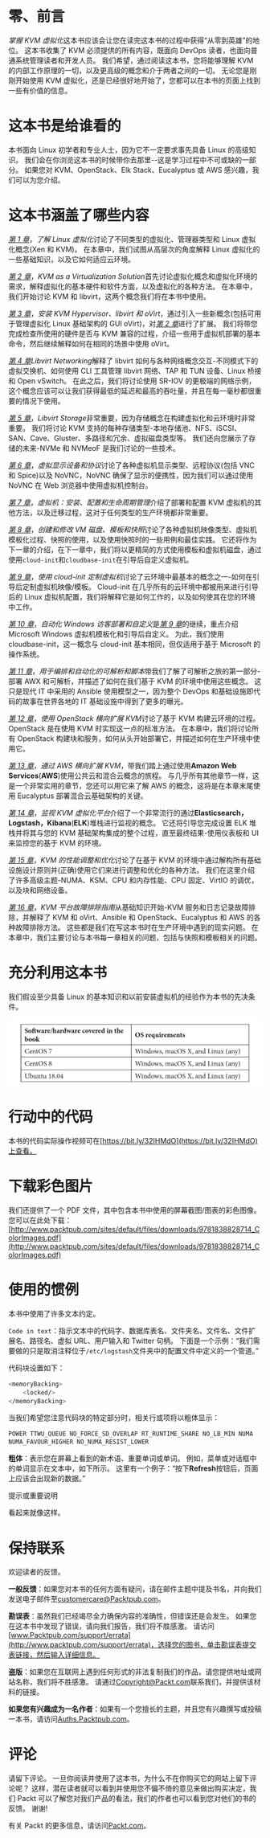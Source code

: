 # 零、前言

*掌握 KVM 虚拟化*这本书应该会让您在读完这本书的过程中获得“从零到英雄”的地位。 这本书收集了 KVM 必须提供的所有内容，既面向 DevOps 读者，也面向普通系统管理读者和开发人员。 我们希望，通过阅读这本书，您将能够理解 KVM 的内部工作原理的一切，以及更高级的概念和介于两者之间的一切。 无论您是刚刚开始使用 KVM 虚拟化，还是已经很好地开始了，您都可以在本书的页面上找到一些有价值的信息。

# 这本书是给谁看的

本书面向 Linux 初学者和专业人士，因为它不一定要求事先具备 Linux 的高级知识。 我们会在你浏览这本书的时候带你去那里--这是学习过程中不可或缺的一部分。 如果您对 KVM、OpenStack、Elk Stack、Eucalyptus 或 AWS 感兴趣，我们可以为您介绍。

# 这本书涵盖了哪些内容

[*第 1 章*](01.html#_idTextAnchor016)，*了解 Linux 虚拟化*讨论了不同类型的虚拟化、管理器类型和 Linux 虚拟化概念(Xen 和 KVM)。 在本章中，我们试图从高层次的角度解释 Linux 虚拟化的一些基础知识，以及它如何适应云环境。

[*第 2 章*](02.html#_idTextAnchor029)，*KVM as a Virtualization Solution*首先讨论虚拟化概念和虚拟化环境的需求，解释虚拟化的基本硬件和软件方面，以及虚拟化的各种方法。 在本章中，我们开始讨论 KVM 和 libvirt，这两个概念我们将在本书中使用。

[*第 3 章*](03.html#_idTextAnchor049)，*安装 KVM Hypervisor、libvirt 和 oVirt*，通过引入一些新概念(包括可用于管理虚拟化 Linux 基础架构的 GUI oVirt)，对[*第 2 章*](02.html#_idTextAnchor029)进行了扩展。 我们将带您完成检查所使用的硬件是否与 KVM 兼容的过程，介绍一些用于虚拟机部署的基本命令，然后继续解释如何在相同的场景中使用 oVirt。

[*第 4 章*](04.html#_idTextAnchor062)*Libvirt Networking*解释了 libvirt 如何与各种网络概念交互-不同模式下的虚拟交换机、如何使用 CLI 工具管理 libvirt 网络、TAP 和 TUN 设备、Linux 桥接和 Open vSwitch。 在此之后，我们将讨论使用 SR-IOV 的更极端的网络示例，这个概念应该可以让我们获得最低的延迟和最高的吞吐量，并且在每一毫秒都很重要的情况下使用。

[*第 5 章*](05.html#_idTextAnchor079)，*Libvirt Storage*非常重要，因为存储概念在构建虚拟化和云环境时非常重要。 我们将讨论 KVM 支持的每种存储类型-本地存储池、NFS、iSCSI、SAN、Cave、Gluster、多路径和冗余、虚拟磁盘类型等。 我们还向您展示了存储的未来-NVMe 和 NVMeoF 是我们讨论的一些技术。

[*第 6 章*](06.html#_idTextAnchor108)，*虚拟显示设备和协议*讨论了各种虚拟机显示类型、远程协议(包括 VNC 和 Spice)以及 NoVNC，NoVNC 确保了显示的便携性，因为我们可以通过使用 NoVNC 在 Web 浏览器中使用虚拟机控制台。

[*第 7 章*](07.html#_idTextAnchor125)，*虚拟机：安装、配置和生命周期管理*介绍了部署和配置 KVM 虚拟机的其他方法，以及迁移过程，这对于任何类型的生产环境都非常重要。

[*第 8 章*](08.html#_idTextAnchor143)，*创建和修改 VM 磁盘、模板和快照*讨论了各种虚拟机映像类型、虚拟机模板化过程、快照的使用，以及使用快照时的一些用例和最佳实践。 它还将作为下一章的介绍，在下一章中，我们将以更精简的方式使用模板和虚拟机磁盘，通过使用`cloud-init`和`cloudbase-init`在引导后自定义虚拟机。

[*第 9 章*](09.html#_idTextAnchor165)，*使用 cloud-init 定制虚拟机*讨论了云环境中最基本的概念之一-如何在引导后定制虚拟机映像/模板。 Cloud-init 在几乎所有的云环境中都被用来进行引导后的 Linux 虚拟机配置，我们将解释它是如何工作的，以及如何使其在您的环境中工作。

[*第 10 章*](10.html#_idTextAnchor182)，*自动化 Windows 访客部署和自定义*是[*第 9 章*](09.html#_idTextAnchor165)的继续，重点介绍 Microsoft Windows 虚拟机模板化和引导后自定义。 为此，我们使用 cloudbase-init，这一概念与 cloud-init 基本相同，但仅适用于基于 Microsoft 的操作系统。

[*第 11 章*](11.html#_idTextAnchor191)，*用于编排和自动化的可解析和脚本*带我们了解了可解析之旅的第一部分-部署 AWX 和可解析，并描述了如何在我们基于 KVM 的环境中使用这些概念。 这只是现代 IT 中采用的 Ansible 使用模型之一，因为整个 DevOps 和基础设施即代码的故事在世界各地的 IT 基础设施中得到了更多的曝光。

[*第 12 章*](12.html#_idTextAnchor209)，*使用 OpenStack 横向扩展 KVM*讨论了基于 KVM 构建云环境的过程。 OpenStack 是在使用 KVM 时实现这一点的标准方法。 在本章中，我们将讨论所有 OpenStack 构建块和服务，如何从头开始部署它，并描述如何在生产环境中使用它。

[*第 13 章*](13.html#_idTextAnchor238)，*通过 AWS 横向扩展 KVM*，带我们踏上通过使用**Amazon Web Services**(**AWS**)使用公共云和混合云概念的旅程。 与几乎所有其他章节一样，这是一个非常实用的章节，您还可以用它来了解 AWS 的概念，这将是在本章末尾使用 Eucalyptus 部署混合云基础架构的关键。

[*第 14 章*](14.html#_idTextAnchor259)，*监视 KVM 虚拟化平台*介绍了一个非常流行的通过**Elasticsearch，Logstash，Kibana**(**ELK**)堆栈进行监视的概念。 它还将引导您完成设置 ELK 堆栈并将其与您的 KVM 基础架构集成的整个过程，直至最终结果-使用仪表板和 UI 来监控您的基于 KVM 的环境。

[*第 15 章*](15.html#_idTextAnchor276)，*KVM 的性能调整和优化*讨论了在基于 KVM 的环境中通过解构所有基础设施设计原则并(正确)使用它们来进行调整和优化的各种方法。 我们在这里介绍了许多高级主题-NUMA、KSM、CPU 和内存性能、CPU 固定、VirtIO 的调优，以及块和网络设备。

[*第 16 章*](16.html#_idTextAnchor302)，*KVM 平台故障排除指南*从基础知识开始-KVM 服务和日志记录故障排除，并解释了 KVM 和 oVirt、Ansible 和 OpenStack、Eucalyptus 和 AWS 的各种故障排除方法。 这些都是我们在写这本书时在生产环境中遇到的现实问题。 在本章中，我们主要讨论与本书每一章相关的问题，包括与快照和模板相关的问题。

# 充分利用这本书

我们假设至少具备 Linux 的基本知识和以前安装虚拟机的经验作为本书的先决条件。

![](img/B14834_Preface_table.jpg)

# 行动中的代码

本书的代码实际操作视频可在[https://bit.ly/32IHMdO](https://bit.ly/32IHMdO)上查看。

# 下载彩色图片

我们还提供了一个 PDF 文件，其中包含本书中使用的屏幕截图/图表的彩色图像。 您可以在此处下载：[http://www.packtpub.com/sites/default/files/downloads/9781838828714_ColorImages.pdf](http://www.packtpub.com/sites/default/files/downloads/9781838828714_ColorImages.pdf)

# 使用的惯例

本书中使用了许多文本约定。

`Code in text`：指示文本中的代码字、数据库表名、文件夹名、文件名、文件扩展名、路径名、虚拟 URL、用户输入和 Twitter 句柄。 下面是一个示例：“我们需要做的只是取消注释位于`/etc/logstash`文件夹中的配置文件中定义的一个管道。”

代码块设置如下：

```sh
<memoryBacking>
    <locked/>
</memoryBacking>
```

当我们希望您注意代码块的特定部分时，相关行或项将以粗体显示：

```sh
POWER TTWU_QUEUE NO_FORCE_SD_OVERLAP RT_RUNTIME_SHARE NO_LB_MIN NUMA 
NUMA_FAVOUR_HIGHER NO_NUMA_RESIST_LOWER
```

**粗体**：表示您在屏幕上看到的新术语、重要单词或单词。 例如，菜单或对话框中的单词显示在文本中，如下所示。 这里有一个例子：“按下**Refresh**按钮后，页面上应该会出现新的数据。”

提示或重要说明

看起来就像这样。

# 保持联系

欢迎读者的反馈。

**一般反馈**：如果您对本书的任何方面有疑问，请在邮件主题中提及书名，并向我们发送电子邮件至[customercare@Packtpub.com](mailto:customercare@packtpub.com)。

**勘误表**：虽然我们已经竭尽全力确保内容的准确性，但错误还是会发生。 如果您在这本书中发现了错误，请向我们报告，我们将不胜感激。 请访问[www.Packtpub.com/support/errata](http://www.packtpub.com/support/errata)，选择您的图书，单击勘误表提交表链接，然后输入详细信息。

**盗版**：如果您在互联网上遇到任何形式的非法复制我们的作品，请您提供地址或网站名称，我们将不胜感激。 请通过[Copyright@Packt.com](mailto:copyright@packt.com)联系我们，并提供该材料的链接。

**如果您有兴趣成为一名作者**：如果有一个您擅长的主题，并且您有兴趣撰写或投稿一本书，请访问[Auths.Packtpub.com](http://authors.packtpub.com)。

# 评论

请留下评论。 一旦你阅读并使用了这本书，为什么不在你购买它的网站上留下评论呢？ 这样，潜在读者就可以看到并使用您不偏不倚的意见来做出购买决定，我们 Packt 可以了解您对我们产品的看法，我们的作者也可以看到您对他们的书的反馈。 谢谢!

有关 Packt 的更多信息，请访问[Packt.com](http://packt.com)。